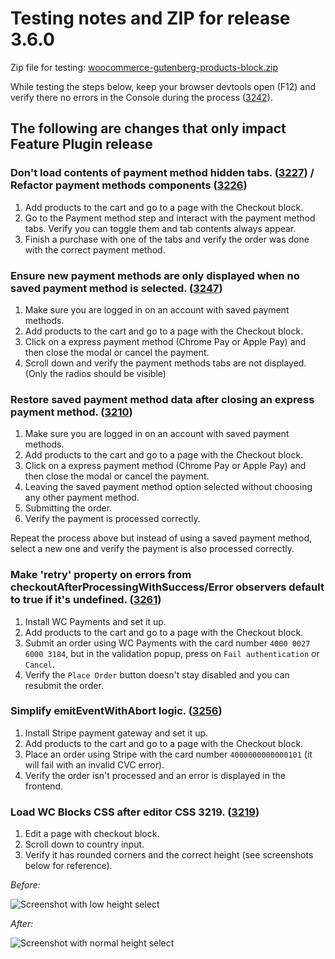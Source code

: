 # Testing notes and ZIP for release 3.6.0

Zip file for testing: [woocommerce-gutenberg-products-block.zip](https://github.com/woocommerce/woocommerce-gutenberg-products-block/files/5365314/woocommerce-gutenberg-products-block.zip)

While testing the steps below, keep your browser devtools open (F12) and verify there no errors in the Console during the process ([3242](https://github.com/woocommerce/woocommerce-gutenberg-products-block/pull/3242)).

## The following are changes that only impact Feature Plugin release

### Don't load contents of payment method hidden tabs. ([3227](https://github.com/woocommerce/woocommerce-gutenberg-products-block/pull/3227)) / Refactor payment methods components ([3226](https://github.com/woocommerce/woocommerce-gutenberg-products-block/pull/3226))

1. Add products to the cart and go to a page with the Checkout block.
2. Go to the Payment method step and interact with the payment method tabs. Verify you can toggle them and tab contents always appear.
3. Finish a purchase with one of the tabs and verify the order was done with the correct payment method.

### Ensure new payment methods are only displayed when no saved payment method is selected. ([3247](https://github.com/woocommerce/woocommerce-gutenberg-products-block/pull/3247))

1. Make sure you are logged in on an account with saved payment methods.
2. Add products to the cart and go to a page with the Checkout block.
3. Click on a express payment method (Chrome Pay or Apple Pay) and then close the modal or cancel the payment.
4. Scroll down and verify the payment methods tabs are not displayed. (Only the radios should be visible)

### Restore saved payment method data after closing an express payment method. ([3210](https://github.com/woocommerce/woocommerce-gutenberg-products-block/pull/3210))

1. Make sure you are logged in on an account with saved payment methods.
2. Add products to the cart and go to a page with the Checkout block.
3. Click on a express payment method (Chrome Pay or Apple Pay) and then close the modal or cancel the payment.
4. Leaving the saved payment method option selected without choosing any other payment method.
5. Submitting the order.
6. Verify the payment is processed correctly.

Repeat the process above but instead of using a saved payment method, select a new one and verify the payment is also processed correctly.

### Make 'retry' property on errors from checkoutAfterProcessingWithSuccess/Error observers default to true if it's undefined. ([3261](https://github.com/woocommerce/woocommerce-gutenberg-products-block/pull/3261))

1. Install WC Payments and set it up.
2. Add products to the cart and go to a page with the Checkout block.
3. Submit an order using WC Payments with the card number `4000 0027 6000 3184`, but in the validation popup, press on `Fail authentication` or `Cancel`.
4. Verify the `Place Order` button doesn't stay disabled and you can resubmit the order.

### Simplify emitEventWithAbort logic. ([3256](https://github.com/woocommerce/woocommerce-gutenberg-products-block/pull/3256))

1. Install Stripe payment gateway and set it up.
2. Add products to the cart and go to a page with the Checkout block.
3. Place an order using Stripe with the card number `4000000000000101` (it will fail with an invalid CVC error).
4. Verify the order isn't processed and an error is displayed in the frontend.

### Load WC Blocks CSS after editor CSS 3219. ([3219](https://github.com/woocommerce/woocommerce-gutenberg-products-block/pull/3219))

1. Edit a page with checkout block.
2. Scroll down to country input.
3. Verify it has rounded corners and the correct height (see screenshots below for reference).

_Before:_

![Screenshot with low height select](https://user-images.githubusercontent.com/3616980/94667550-401d8000-030f-11eb-8d38-b9ffa1e98dfa.png)

_After:_

![Screenshot with normal height select](https://user-images.githubusercontent.com/3616980/94667483-29772900-030f-11eb-8b82-1a792c693e2e.png)
